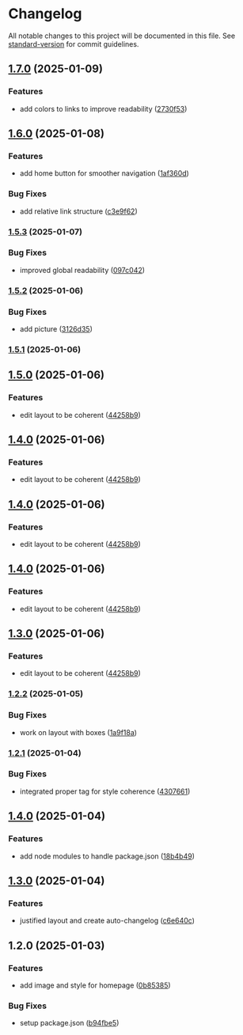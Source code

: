 # Changelog

All notable changes to this project will be documented in this file. See [standard-version](https://github.com/conventional-changelog/standard-version) for commit guidelines.

## [1.7.0](https://github.com/gr3yj0rd1/auto_changelog/compare/v1.6.0...v1.7.0) (2025-01-09)


### Features

* add colors to links to improve readability ([2730f53](https://github.com/gr3yj0rd1/auto_changelog/commit/2730f53c586fbe499029c39e9c5636412777160e))

## [1.6.0](https://github.com/gr3yj0rd1/auto_changelog/compare/v1.5.3...v1.6.0) (2025-01-08)


### Features

* add home button for smoother navigation ([1af360d](https://github.com/gr3yj0rd1/auto_changelog/commit/1af360de31099dddfd3069496824b926fe83291f))


### Bug Fixes

* add relative link structure ([c3e9f62](https://github.com/gr3yj0rd1/auto_changelog/commit/c3e9f629fadc75dda6187aa8aa4df8f66153fc8e))

### [1.5.3](https://github.com/gr3yj0rd1/auto_changelog/compare/v1.5.2...v1.5.3) (2025-01-07)


### Bug Fixes

* improved global readability ([097c042](https://github.com/gr3yj0rd1/auto_changelog/commit/097c0420444a594b664506f5c40a39c4a1879b7f))

### [1.5.2](https://github.com/gr3yj0rd1/auto_changelog/compare/v1.5.1...v1.5.2) (2025-01-06)


### Bug Fixes

* add picture ([3126d35](https://github.com/gr3yj0rd1/auto_changelog/commit/3126d3596ceefa6f42ab57a41709593932b22446))

### [1.5.1](https://github.com/gr3yj0rd1/auto_changelog/compare/v1.5.0...v1.5.1) (2025-01-06)

## [1.5.0](https://github.com/gr3yj0rd1/auto_changelog/compare/v1.2.2...v1.5.0) (2025-01-06)


### Features

* edit layout to be coherent ([44258b9](https://github.com/gr3yj0rd1/auto_changelog/commit/44258b90a1a8032b1b6ac67d9b16923a6f462673))

## [1.4.0](https://github.com/gr3yj0rd1/auto_changelog/compare/v1.2.2...v1.4.0) (2025-01-06)


### Features

* edit layout to be coherent ([44258b9](https://github.com/gr3yj0rd1/auto_changelog/commit/44258b90a1a8032b1b6ac67d9b16923a6f462673))

## [1.4.0](https://github.com/gr3yj0rd1/auto_changelog/compare/v1.2.2...v1.4.0) (2025-01-06)


### Features

* edit layout to be coherent ([44258b9](https://github.com/gr3yj0rd1/auto_changelog/commit/44258b90a1a8032b1b6ac67d9b16923a6f462673))

## [1.4.0](https://github.com/gr3yj0rd1/auto_changelog/compare/v1.2.2...v1.4.0) (2025-01-06)


### Features

* edit layout to be coherent ([44258b9](https://github.com/gr3yj0rd1/auto_changelog/commit/44258b90a1a8032b1b6ac67d9b16923a6f462673))

## [1.3.0](https://github.com/gr3yj0rd1/auto_changelog/compare/v1.2.2...v1.3.0) (2025-01-06)


### Features

* edit layout to be coherent ([44258b9](https://github.com/gr3yj0rd1/auto_changelog/commit/44258b90a1a8032b1b6ac67d9b16923a6f462673))

### [1.2.2](https://github.com/gr3yj0rd1/auto_changelog/compare/v1.2.1...v1.2.2) (2025-01-05)


### Bug Fixes

* work on layout with boxes ([1a9f18a](https://github.com/gr3yj0rd1/auto_changelog/commit/1a9f18a1cf2aed6d3788a595343210fbc94a1be2))

### [1.2.1](https://github.com/gr3yj0rd1/auto_changelog/compare/v1.4.0...v1.2.1) (2025-01-04)


### Bug Fixes

* integrated proper tag for style coherence ([4307661](https://github.com/gr3yj0rd1/auto_changelog/commit/43076610da9451db5ed6346a96e9322c43473211))

## [1.4.0](https://github.com/gr3yj0rd1/auto_changelog/compare/v1.3.0...v1.4.0) (2025-01-04)


### Features

* add node modules to handle package.json ([18b4b49](https://github.com/gr3yj0rd1/auto_changelog/commit/18b4b49f34da12a15cd9869fa099489ab80be22b))

## [1.3.0](https://github.com/gr3yj0rd1/auto_changelog/compare/v1.2.0...v1.3.0) (2025-01-04)


### Features

* justified layout and create auto-changelog ([c6e640c](https://github.com/gr3yj0rd1/auto_changelog/commit/c6e640cfddfca0514c4bad1535e2a94bb03f30f9))

## 1.2.0 (2025-01-03)


### Features

* add image and style for homepage ([0b85385](https://github.com/gr3yj0rd1/auto_changelog/commit/0b853855ab8d10b5267fc520ec4484996f43a355))


### Bug Fixes

* setup package.json ([b94fbe5](https://github.com/gr3yj0rd1/auto_changelog/commit/b94fbe5f23394db12411556e67eed964b30bf5a9))

